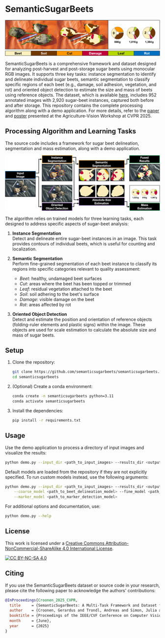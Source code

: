 # SemanticSugarBeets

![ssb_results.png](./figures/ssb_results.png "SSB Results")

SemanticSugarBeets is a comprehensive framework and dataset designed for analyzing post-harvest and post-storage sugar beets using monocular RGB images. It supports three key tasks: instance segmentation to identify and delineate individual sugar beets, semantic segmentation to classify specific regions of each beet (e.g., damage, soil adhesion, vegetation, and rot) and oriented object detection to estimate the size and mass of beets using reference objects. The dataset, which is available [here](https://zenodo.org/records/15393471), includes 952 annotated images with 2,920 sugar-beet instances, captured both before and after storage. This repository contains the complete processing algorithm along with a demo application. For more details, refer to the [paper](https://arxiv.org/pdf/2504.16684) and [poster](./figures/ssb_poster.pdf) presented at the Agriculture-Vision Workshop at CVPR 2025.

## Processing Algorithm and Learning Tasks

The source code includes a framework for sugar beet delineation, segmentation and mass estimation, along with a demo application.

![ssb_pipeline.png](./figures/ssb_pipeline.png "SSB Algorithm")

The algorithm relies on trained models for three learning tasks, each designed to address specific aspects of sugar-beet analysis:

1. __Instance Segmentation__  
   Detect and delineate entire sugar-beet instances in an image. This task provides contours of individual beets, which is useful for counting and localization.

2. __Semantic Segmentation__  
   Perform fine-grained segmentation of each beet instance to classify its regions into specific categories relevant to quality assessment:
   - _Beet_: healthy, undamaged beet surfaces
   - _Cut_: areas where the beet has been topped or trimmed
   - _Leaf_: residual vegetation attached to the beet
   - _Soil_: soil adhering to the beet's surface
   - _Damage_: visible damage on the beet
   - _Rot_: areas affected by rot

3. __Oriented Object Detection__  
   Detect and estimate the position and orientation of reference objects (folding-ruler elements and plastic signs) within the image. These objects are used for scale estimation to calculate the absolute size and mass of sugar beets.

## Setup

1. Clone the repository:
   ```bash
   git clone https://github.com/semanticsugarbeets/semanticsugarbeets.git
   cd semanticsugarbeets
   ```

2. (Optional) Create a conda environment:
   ```bash
   conda create -n semanticsugarbeets python=3.11
   conda activate semanticsugarbeets
   ```

2. Install the dependencies:
   ```bash
   pip install -r requirements.txt
   ```

## Usage

Use the demo application to process a directory of input images and visualize the results:

```bash
python demo.py --input_dir <path_to_input_images> --results_dir <output_directory>
```

Default models are loaded from the repository if they are not explicitly specified. To run custom models instead, use the following arguments:

```bash
python demo.py --input_dir <path_to_input_images> --results_dir <output_directory> \
    --coarse_model <path_to_beet_delineation_model> --fine_model <path_to_semantic_segmentation_model> \
    --marker_model <path_to_marker_detection_model>
```

For additional options and documentation, use:
```bash
python demo.py --help
```

## License

This work is licensed under a [Creative Commons Attribution-NonCommercial-ShareAlike 4.0 International License](http://creativecommons.org/licenses/by-nc-sa/4.0/).

[![CC BY-NC-SA 4.0][cc-by-nc-sa-image]][cc-by-nc-sa]

[cc-by-nc-sa]: http://creativecommons.org/licenses/by-nc-sa/4.0/
[cc-by-nc-sa-image]: https://licensebuttons.net/l/by-nc-sa/4.0/88x31.png

## Citing
If you use the SemanticSugarBeets dataset or source code in your research, please cite the following paper to acknowledge the authors' contributions:

```BibTeX
@InProceedings{Croonen_2025_CVPR,
  title     = {SemanticSugarBeets: A Multi-Task Framework and Dataset for Inspecting Harvest and Storage Characteristics of Sugar Beets},
  author    = {Croonen, Gerardus and Trondl, Andreas and Simon, Julia and Steininger, Daniel},
  booktitle = {Proceedings of the IEEE/CVF Conference on Computer Vision and Pattern Recognition (CVPR) Workshops},
  month     = {June},
  year      = {2025}
}
```